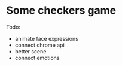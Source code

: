 # Some checkers game

Todo:

- animate face expressions
- connect chrome api
- better scene
- connect emotions

